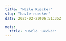 ```yaml
---
title: "Hazle Ruecker"
slug: "hazle-ruecker"
date: 2021-02-20T06:51:35Z

meta:
  title: "Hazle Ruecker"
---
```


